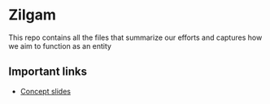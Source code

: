# Zilgam

This repo contains all the files that summarize our efforts and captures how we aim to function as an entity

## Important links

- [Concept slides](https://docs.google.com/presentation/d/1Um2SVLvoB5kDvfLxb7kEQZt4Q4b7mRXjy5Wg3cfWz_c/edit?usp=sharing)
